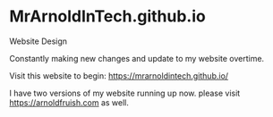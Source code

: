 # MrArnoldInTech.github.io
Website Design

Constantly making new changes and update to my website overtime.

Visit this website to begin: https://mrarnoldintech.github.io/

I have two versions of my website running up now. please visit https://arnoldfruish.com as well. 


